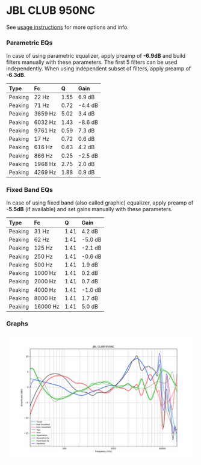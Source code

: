 # JBL CLUB 950NC
See [usage instructions](https://github.com/jaakkopasanen/AutoEq#usage) for more options and info.

### Parametric EQs
In case of using parametric equalizer, apply preamp of **-6.9dB** and build filters manually
with these parameters. The first 5 filters can be used independently.
When using independent subset of filters, apply preamp of **-6.3dB**.

| Type    | Fc      |    Q | Gain    |
|:--------|:--------|:-----|:--------|
| Peaking | 22 Hz   | 1.55 | 6.9 dB  |
| Peaking | 71 Hz   | 0.72 | -4.4 dB |
| Peaking | 3859 Hz | 5.02 | 3.4 dB  |
| Peaking | 6032 Hz | 1.43 | -8.6 dB |
| Peaking | 9761 Hz | 0.59 | 7.3 dB  |
| Peaking | 17 Hz   | 0.72 | 0.6 dB  |
| Peaking | 616 Hz  | 0.63 | 4.2 dB  |
| Peaking | 866 Hz  | 0.25 | -2.5 dB |
| Peaking | 1968 Hz | 2.75 | 2.0 dB  |
| Peaking | 4269 Hz | 1.88 | 0.9 dB  |

### Fixed Band EQs
In case of using fixed band (also called graphic) equalizer, apply preamp of **-5.5dB**
(if available) and set gains manually with these parameters.

| Type    | Fc       |    Q | Gain    |
|:--------|:---------|:-----|:--------|
| Peaking | 31 Hz    | 1.41 | 4.2 dB  |
| Peaking | 62 Hz    | 1.41 | -5.0 dB |
| Peaking | 125 Hz   | 1.41 | -2.1 dB |
| Peaking | 250 Hz   | 1.41 | -0.6 dB |
| Peaking | 500 Hz   | 1.41 | 1.9 dB  |
| Peaking | 1000 Hz  | 1.41 | 0.2 dB  |
| Peaking | 2000 Hz  | 1.41 | 0.7 dB  |
| Peaking | 4000 Hz  | 1.41 | -1.0 dB |
| Peaking | 8000 Hz  | 1.41 | 1.7 dB  |
| Peaking | 16000 Hz | 1.41 | 5.0 dB  |

### Graphs
![](./JBL%20CLUB%20950NC.png)